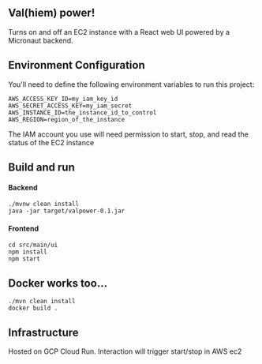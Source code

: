 ## Val(hiem) power!

Turns on and off an EC2 instance with a React web UI powered by a Micronaut backend.

## Environment Configuration
You'll need to define the following environment variables to run this project:
```
AWS_ACCESS_KEY_ID=my_iam_key_id
AWS_SECRET_ACCESS_KEY=my_iam_secret
AWS_INSTANCE_ID=the_instance_id_to_control
AWS_REGION=region_of_the_instance
```
The IAM account you use will need permission to start, stop, and read the status of the EC2 instance

## Build and run

#### Backend
```
./mvnw clean install
java -jar target/valpower-0.1.jar
```
#### Frontend
```
cd src/main/ui
npm install
npm start
```

## Docker works too...
```
./mvn clean install
docker build .
```

## Infrastructure
Hosted on GCP Cloud Run. Interaction will trigger start/stop in AWS ec2